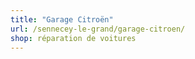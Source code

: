 ```yaml
---
title: "Garage Citroën"
url: /sennecey-le-grand/garage-citroen/
shop: réparation de voitures
---
```

